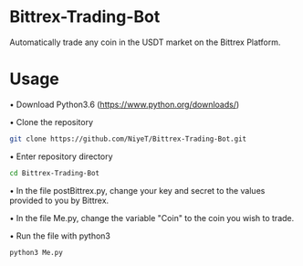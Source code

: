 # Bittrex-Trading-Bot
Automatically trade any coin in the USDT market on the Bittrex Platform.

# Usage

• Download Python3.6 (https://www.python.org/downloads/)

• Clone the repository

````sh
git clone https://github.com/NiyeT/Bittrex-Trading-Bot.git
````

• Enter repository directory

````sh
cd Bittrex-Trading-Bot
````

• In the file postBittrex.py, change your key and secret to the values provided to you by Bittrex.

• In the file Me.py, change the variable "Coin" to the coin you wish to trade. 

• Run the file with python3

````sh
python3 Me.py
````
